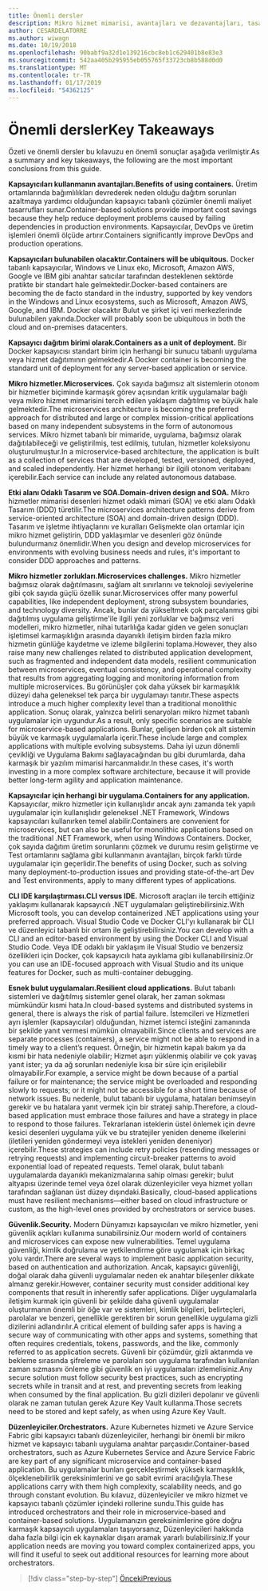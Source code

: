 ```yaml
---
title: Önemli dersler
description: Mikro hizmet mimarisi, avantajları ve dezavantajları, tasarım DDD desenlerini gibi kullanırken ilgili üst düzey sorunları hızlı bir bakış için önemli dersler .NET mikro Hizmetleri mimariden kapsayıcılı .NET uygulamaları için Kılavuzu/e-kitabı edinin ve geliştirme, yanı sıra dayanıklılık, güvenlik ve düzenleyicileri kullanımı.
author: CESARDELATORRE
ms.author: wiwagn
ms.date: 10/19/2018
ms.openlocfilehash: 90babf9a32d1e139216cbc8eb1c629401b8e83e3
ms.sourcegitcommit: 542aa405b295955eb055765f33723cb8b588d0d0
ms.translationtype: MT
ms.contentlocale: tr-TR
ms.lasthandoff: 01/17/2019
ms.locfileid: "54362125"
---
```

# <a name="key-takeaways"></a><span data-ttu-id="9e25f-103">Önemli dersler</span><span class="sxs-lookup"><span data-stu-id="9e25f-103">Key Takeaways</span></span>

<span data-ttu-id="9e25f-104">Özeti ve önemli dersler bu kılavuzu en önemli sonuçlar aşağıda verilmiştir.</span><span class="sxs-lookup"><span data-stu-id="9e25f-104">As a summary and key takeaways, the following are the most important conclusions from this guide.</span></span>

<span data-ttu-id="9e25f-105">**Kapsayıcıları kullanmanın avantajları.**</span><span class="sxs-lookup"><span data-stu-id="9e25f-105">**Benefits of using containers.**</span></span> <span data-ttu-id="9e25f-106">Üretim ortamlarında bağımlılıkları devrederek neden olduğu dağıtım sorunları azaltmaya yardımcı olduğundan kapsayıcı tabanlı çözümler önemli maliyet tasarrufları sunar.</span><span class="sxs-lookup"><span data-stu-id="9e25f-106">Container-based solutions provide important cost savings because they help reduce deployment problems caused by failing dependencies in production environments.</span></span> <span data-ttu-id="9e25f-107">Kapsayıcılar, DevOps ve üretim işlemleri önemli ölçüde artırır.</span><span class="sxs-lookup"><span data-stu-id="9e25f-107">Containers significantly improve DevOps and production operations.</span></span>

<span data-ttu-id="9e25f-108">**Kapsayıcıları bulunabilen olacaktır.**</span><span class="sxs-lookup"><span data-stu-id="9e25f-108">**Containers will be ubiquitous.**</span></span> <span data-ttu-id="9e25f-109">Docker tabanlı kapsayıcılar, Windows ve Linux eko, Microsoft, Amazon AWS, Google ve IBM gibi anahtar satıcılar tarafından desteklenen sektörde pratikte bir standart hale gelmektedir.</span><span class="sxs-lookup"><span data-stu-id="9e25f-109">Docker-based containers are becoming the de facto standard in the industry, supported by key vendors in the Windows and Linux ecosystems, such as Microsoft, Amazon AWS, Google, and IBM.</span></span> <span data-ttu-id="9e25f-110">Docker olacaktır Bulut ve şirket içi veri merkezlerinde bulunabilen yakında.</span><span class="sxs-lookup"><span data-stu-id="9e25f-110">Docker will probably soon be ubiquitous in both the cloud and on-premises datacenters.</span></span>

<span data-ttu-id="9e25f-111">**Kapsayıcı dağıtım birimi olarak.**</span><span class="sxs-lookup"><span data-stu-id="9e25f-111">**Containers as a unit of deployment.**</span></span> <span data-ttu-id="9e25f-112">Bir Docker kapsayıcısı standart birim için herhangi bir sunucu tabanlı uygulama veya hizmet dağıtımının gelmektedir.</span><span class="sxs-lookup"><span data-stu-id="9e25f-112">A Docker container is becoming the standard unit of deployment for any server-based application or service.</span></span>

<span data-ttu-id="9e25f-113">**Mikro hizmetler.**</span><span class="sxs-lookup"><span data-stu-id="9e25f-113">**Microservices.**</span></span> <span data-ttu-id="9e25f-114">Çok sayıda bağımsız alt sistemlerin otonom bir hizmetler biçiminde karmaşık görev açısından kritik uygulamalar bağlı veya mikro hizmet mimarisini tercih edilen yaklaşım dağıtılmış ve büyük hale gelmektedir.</span><span class="sxs-lookup"><span data-stu-id="9e25f-114">The microservices architecture is becoming the preferred approach for distributed and large or complex mission-critical applications based on many independent subsystems in the form of autonomous services.</span></span> <span data-ttu-id="9e25f-115">Mikro hizmet tabanlı bir mimaride, uygulama, bağımsız olarak dağıtılabileceği ve geliştirilmiş, test edilmiş, tutulan, hizmetler koleksiyonu oluşturulmuştur.</span><span class="sxs-lookup"><span data-stu-id="9e25f-115">In a microservice-based architecture, the application is built as a collection of services that are developed, tested, versioned, deployed, and scaled independently.</span></span> <span data-ttu-id="9e25f-116">Her hizmet herhangi bir ilgili otonom veritabanı içerebilir.</span><span class="sxs-lookup"><span data-stu-id="9e25f-116">Each service can include any related autonomous database.</span></span>

<span data-ttu-id="9e25f-117">**Etki alanı Odaklı Tasarım ve SOA.**</span><span class="sxs-lookup"><span data-stu-id="9e25f-117">**Domain-driven design and SOA.**</span></span> <span data-ttu-id="9e25f-118">Mikro hizmetler mimarisi desenleri hizmet odaklı mimari (SOA) ve etki alanı Odaklı Tasarım (DDD) türetilir.</span><span class="sxs-lookup"><span data-stu-id="9e25f-118">The microservices architecture patterns derive from service-oriented architecture (SOA) and domain-driven design (DDD).</span></span> <span data-ttu-id="9e25f-119">Tasarım ve işletme ihtiyaçlarını ve kuralları Gelişmekte olan ortamlar için mikro hizmet geliştirin, DDD yaklaşımlar ve desenleri göz önünde bulundurmanız önemlidir.</span><span class="sxs-lookup"><span data-stu-id="9e25f-119">When you design and develop microservices for environments with evolving business needs and rules, it's important to consider DDD approaches and patterns.</span></span>

<span data-ttu-id="9e25f-120">**Mikro hizmetler zorlukları.**</span><span class="sxs-lookup"><span data-stu-id="9e25f-120">**Microservices challenges.**</span></span> <span data-ttu-id="9e25f-121">Mikro hizmetler bağımsız olarak dağıtılmasını, sağlam alt sınırlarını ve teknoloji seviyelerine gibi çok sayıda güçlü özellik sunar.</span><span class="sxs-lookup"><span data-stu-id="9e25f-121">Microservices offer many powerful capabilities, like independent deployment, strong subsystem boundaries, and technology diversity.</span></span> <span data-ttu-id="9e25f-122">Ancak, bunlar da yükseltmek çok parçalanmış gibi dağıtılmış uygulama geliştirme'ile ilgili yeni zorluklar ve bağımsız veri modelleri, mikro hizmetler, nihai tutarlılığa kadar giden ve gelen sonuçları işletimsel karmaşıklığın arasında dayanıklı iletişim birden fazla mikro hizmetin günlüğe kaydetme ve izleme bilgilerini toplama.</span><span class="sxs-lookup"><span data-stu-id="9e25f-122">However, they also raise many new challenges related to distributed application development, such as fragmented and independent data models, resilient communication between microservices, eventual consistency, and operational complexity that results from aggregating logging and monitoring information from multiple microservices.</span></span> <span data-ttu-id="9e25f-123">Bu görünüşler çok daha yüksek bir karmaşıklık düzeyi daha geleneksel tek parça bir uygulamayı tanıtır.</span><span class="sxs-lookup"><span data-stu-id="9e25f-123">These aspects introduce a much higher complexity level than a traditional monolithic application.</span></span> <span data-ttu-id="9e25f-124">Sonuç olarak, yalnızca belirli senaryoları mikro hizmet tabanlı uygulamalar için uygundur.</span><span class="sxs-lookup"><span data-stu-id="9e25f-124">As a result, only specific scenarios are suitable for microservice-based applications.</span></span> <span data-ttu-id="9e25f-125">Bunlar, gelişen birden çok alt sistemin büyük ve karmaşık uygulamalarla içerir.</span><span class="sxs-lookup"><span data-stu-id="9e25f-125">These include large and complex applications with multiple evolving subsystems.</span></span> <span data-ttu-id="9e25f-126">Daha iyi uzun dönemli çevikliği ve Uygulama Bakımı sağlayacağından bu gibi durumlarda, daha karmaşık bir yazılım mimarisi harcanmalıdır.</span><span class="sxs-lookup"><span data-stu-id="9e25f-126">In these cases, it's worth investing in a more complex software architecture, because it will provide better long-term agility and application maintenance.</span></span>

<span data-ttu-id="9e25f-127">**Kapsayıcılar için herhangi bir uygulama.**</span><span class="sxs-lookup"><span data-stu-id="9e25f-127">**Containers for any application.**</span></span> <span data-ttu-id="9e25f-128">Kapsayıcılar, mikro hizmetler için kullanışlıdır ancak aynı zamanda tek yapılı uygulamalar için kullanışlıdır geleneksel .NET Framework, Windows kapsayıcıları kullanırken temel alabilir.</span><span class="sxs-lookup"><span data-stu-id="9e25f-128">Containers are convenient for microservices, but can also be useful for monolithic applications based on the traditional .NET Framework, when using Windows Containers.</span></span> <span data-ttu-id="9e25f-129">Docker, çok sayıda dağıtım üretim sorunlarını çözmek ve durumu resim geliştirme ve Test ortamlarını sağlama gibi kullanmanın avantajları, birçok farklı türde uygulamalar için geçerlidir.</span><span class="sxs-lookup"><span data-stu-id="9e25f-129">The benefits of using Docker, such as solving many deployment-to-production issues and providing state-of-the-art Dev and Test environments, apply to many different types of applications.</span></span>

<span data-ttu-id="9e25f-130">**CLI IDE karşılaştırması.**</span><span class="sxs-lookup"><span data-stu-id="9e25f-130">**CLI versus IDE.**</span></span> <span data-ttu-id="9e25f-131">Microsoft araçları ile tercih ettiğiniz yaklaşımı kullanarak kapsayıcılı .NET uygulamaları geliştirebilirsiniz.</span><span class="sxs-lookup"><span data-stu-id="9e25f-131">With Microsoft tools, you can develop containerized .NET applications using your preferred approach.</span></span> <span data-ttu-id="9e25f-132">Visual Studio Code ve Docker CLI'yı kullanarak bir CLI ve düzenleyici tabanlı bir ortam ile geliştirebilirsiniz.</span><span class="sxs-lookup"><span data-stu-id="9e25f-132">You can develop with a CLI and an editor-based environment by using the Docker CLI and Visual Studio Code.</span></span> <span data-ttu-id="9e25f-133">Veya IDE odaklı bir yaklaşım ile Visual Studio ve benzersiz özellikleri için Docker, çok kapsayıcılı hata ayıklama gibi kullanabilirsiniz.</span><span class="sxs-lookup"><span data-stu-id="9e25f-133">Or you can use an IDE-focused approach with Visual Studio and its unique features for Docker, such as multi-container debugging.</span></span>

<span data-ttu-id="9e25f-134">**Esnek bulut uygulamaları.**</span><span class="sxs-lookup"><span data-stu-id="9e25f-134">**Resilient cloud applications.**</span></span> <span data-ttu-id="9e25f-135">Bulut tabanlı sistemleri ve dağıtılmış sistemler genel olarak, her zaman sokması mümkündür kısmi hata.</span><span class="sxs-lookup"><span data-stu-id="9e25f-135">In cloud-based systems and distributed systems in general, there is always the risk of partial failure.</span></span> <span data-ttu-id="9e25f-136">İstemcileri ve Hizmetleri ayrı işlemler (kapsayıcılar) olduğundan, hizmet istemci isteğini zamanında bir şekilde yanıt vermesi mümkün olmayabilir.</span><span class="sxs-lookup"><span data-stu-id="9e25f-136">Since clients and services are separate processes (containers), a service might not be able to respond in a timely way to a client’s request.</span></span> <span data-ttu-id="9e25f-137">Örneğin, bir hizmetin kapalı bakım ya da kısmi bir hata nedeniyle olabilir; Hizmet aşırı yüklenmiş olabilir ve çok yavaş yanıt ister; ya da ağ sorunları nedeniyle kısa bir süre için erişilebilir olmayabilir.</span><span class="sxs-lookup"><span data-stu-id="9e25f-137">For example, a service might be down because of a partial failure or for maintenance; the service might be overloaded and responding slowly to requests; or it might not be accessible for a short time because of network issues.</span></span> <span data-ttu-id="9e25f-138">Bu nedenle, bulut tabanlı bir uygulama, hataları benimseyin gerekir ve bu hatalara yanıt vermek için bir strateji sahip.</span><span class="sxs-lookup"><span data-stu-id="9e25f-138">Therefore, a cloud-based application must embrace those failures and have a strategy in place to respond to those failures.</span></span> <span data-ttu-id="9e25f-139">Tekrarlanan isteklerin üstel önlemek için devre kesici desenleri uygulama yük ve bu stratejiler yeniden deneme ilkelerini (iletileri yeniden göndermeyi veya istekleri yeniden deneniyor) içerebilir.</span><span class="sxs-lookup"><span data-stu-id="9e25f-139">These strategies can include retry policies (resending messages or retrying requests) and implementing circuit-breaker patterns to avoid exponential load of repeated requests.</span></span> <span data-ttu-id="9e25f-140">Temel olarak, bulut tabanlı uygulamalarda dayanıklı mekanizmalarına sahip olması gerekir; bulut altyapısı üzerinde temel veya özel olarak düzenleyiciler veya hizmet yolları tarafından sağlanan üst düzey dışındaki.</span><span class="sxs-lookup"><span data-stu-id="9e25f-140">Basically, cloud-based applications must have resilient mechanisms—either based on cloud infrastructure or custom, as the high-level ones provided by  orchestrators or service buses.</span></span>

<span data-ttu-id="9e25f-141">**Güvenlik.**</span><span class="sxs-lookup"><span data-stu-id="9e25f-141">**Security.**</span></span> <span data-ttu-id="9e25f-142">Modern Dünyamızı kapsayıcıları ve mikro hizmetler, yeni güvenlik açıkları kullanıma sunabilirsiniz.</span><span class="sxs-lookup"><span data-stu-id="9e25f-142">Our modern world of containers and microservices can expose new vulnerabilities.</span></span> <span data-ttu-id="9e25f-143">Temel uygulama güvenliği, kimlik doğrulama ve yetkilendirme göre uygulamak için birkaç yolu vardır.</span><span class="sxs-lookup"><span data-stu-id="9e25f-143">There are several ways to implement basic application security, based on authentication and authorization.</span></span> <span data-ttu-id="9e25f-144">Ancak, kapsayıcı güvenliği, doğal olarak daha güvenli uygulamalar neden ek anahtar bileşenler dikkate almanız gerekir.</span><span class="sxs-lookup"><span data-stu-id="9e25f-144">However, container security must consider additional key components that result in inherently safer applications.</span></span> <span data-ttu-id="9e25f-145">Diğer uygulamalarla iletişim kurmak için güvenli bir şekilde daha güvenli uygulamalar oluşturmanın önemli bir öğe var ve sistemleri, kimlik bilgileri, belirteçleri, parolalar ve benzeri, genellikle gerektiren bir sorun genellikle uygulama gizli dizilerini adlandırılır.</span><span class="sxs-lookup"><span data-stu-id="9e25f-145">A critical element of building safer apps is having a secure way of communicating with other apps and systems, something that often requires credentials, tokens, passwords, and the like, commonly referred to as application secrets.</span></span> <span data-ttu-id="9e25f-146">Güvenli bir çözümdür, gizli aktarımda ve bekleme sırasında şifreleme ve parolaları son uygulama tarafından kullanılan zaman sızmasını önleme gibi güvenlik en iyi uygulamaları izlemelisiniz.</span><span class="sxs-lookup"><span data-stu-id="9e25f-146">Any secure solution must follow security best practices, such as encrypting secrets while in transit and at rest, and preventing secrets from leaking when consumed by the final application.</span></span> <span data-ttu-id="9e25f-147">Bu gizli dizileri depolanır ve güvenli olarak ne zaman tutulan gerek Azure Key Vault kullanma.</span><span class="sxs-lookup"><span data-stu-id="9e25f-147">Those secrets need to be stored and kept safely, as when using Azure Key Vault.</span></span>

<span data-ttu-id="9e25f-148">**Düzenleyiciler.**</span><span class="sxs-lookup"><span data-stu-id="9e25f-148">**Orchestrators.**</span></span> <span data-ttu-id="9e25f-149">Azure Kubernetes hizmeti ve Azure Service Fabric gibi kapsayıcı tabanlı düzenleyiciler, herhangi bir önemli bir mikro hizmet ve kapsayıcı tabanlı uygulama anahtar parçasıdır.</span><span class="sxs-lookup"><span data-stu-id="9e25f-149">Container-based orchestrators, such as Azure Kubernetes Service and Azure Service Fabric are key part of any significant microservice and container-based application.</span></span> <span data-ttu-id="9e25f-150">Bu uygulamalar bunları gerçekleştirmek yüksek karmaşıklık, ölçeklenebilirlik gereksinimlerini ve go sabit evrimi aracılığıyla.</span><span class="sxs-lookup"><span data-stu-id="9e25f-150">These applications carry with them high complexity, scalability needs, and go through constant evolution.</span></span> <span data-ttu-id="9e25f-151">Bu kılavuz, düzenleyiciler ve mikro hizmet ve kapsayıcı tabanlı çözümler içindeki rollerine sundu.</span><span class="sxs-lookup"><span data-stu-id="9e25f-151">This guide has introduced orchestrators and their role in microservice-based and container-based solutions.</span></span> <span data-ttu-id="9e25f-152">Uygulamanızın gereksinimlerine göre doğru karmaşık kapsayıcılı uygulamaları taşıyorsanız, Düzenleyicileri hakkında daha fazla bilgi için ek kaynaklar dışarı aramak yararlı bulabilirsiniz.</span><span class="sxs-lookup"><span data-stu-id="9e25f-152">If your application needs are moving you toward complex containerized apps, you will find it useful to seek out additional resources for learning more about orchestrators.</span></span>

>[!div class="step-by-step"]
>[<span data-ttu-id="9e25f-153">Önceki</span><span class="sxs-lookup"><span data-stu-id="9e25f-153">Previous</span></span>](secure-net-microservices-web-applications/azure-key-vault-protects-secrets.md)